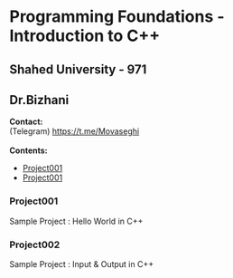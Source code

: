 # Programming Foundations - Introduction to C++
## Shahed University - 971
## Dr.Bizhani
**Contact:** 
<br />
(Telegram) https://t.me/Movaseghi
<br />
<br />
**Contents:**
* [Project001](#project001)
* [Project001](#project002)

### Project001
Sample Project : Hello World in C++

### Project002
Sample Project : Input & Output in C++
